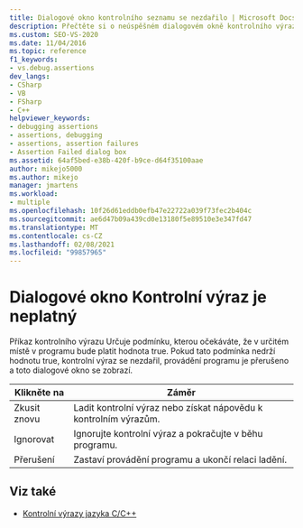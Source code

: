 ```yaml
---
title: Dialogové okno kontrolního seznamu se nezdařilo | Microsoft Docs
description: Přečtěte si o neúspěšném dialogovém okně kontrolního výrazu, což je dialogové okno, se kterým se můžete setkat v uživatelském rozhraní ladění sady Visual Studio.
ms.custom: SEO-VS-2020
ms.date: 11/04/2016
ms.topic: reference
f1_keywords:
- vs.debug.assertions
dev_langs:
- CSharp
- VB
- FSharp
- C++
helpviewer_keywords:
- debugging assertions
- assertions, debugging
- assertions, assertion failures
- Assertion Failed dialog box
ms.assetid: 64af5bed-e38b-420f-b9ce-d64f35100aae
author: mikejo5000
ms.author: mikejo
manager: jmartens
ms.workload:
- multiple
ms.openlocfilehash: 10f26d61eddb0efb47e22722a039f73fec2b404c
ms.sourcegitcommit: ae6d47b09a439cd0e13180f5e89510e3e347fd47
ms.translationtype: MT
ms.contentlocale: cs-CZ
ms.lasthandoff: 02/08/2021
ms.locfileid: "99857965"
---
```

# <a name="assertion-failed-dialog-box"></a>Dialogové okno Kontrolní výraz je neplatný
Příkaz kontrolního výrazu Určuje podmínku, kterou očekáváte, že v určitém místě v programu bude platit hodnota true. Pokud tato podmínka nedrží hodnotu true, kontrolní výraz se nezdařil, provádění programu je přerušeno a toto dialogové okno se zobrazí.

|Klikněte na|Záměr|
|-----------|--------|
|Zkusit znovu|Ladit kontrolní výraz nebo získat nápovědu k kontrolním výrazům.|
|Ignorovat|Ignorujte kontrolní výraz a pokračujte v běhu programu.|
|Přerušení|Zastaví provádění programu a ukončí relaci ladění.|

## <a name="see-also"></a>Viz také

- [Kontrolní výrazy jazyka C/C++](../debugger/c-cpp-assertions.md)